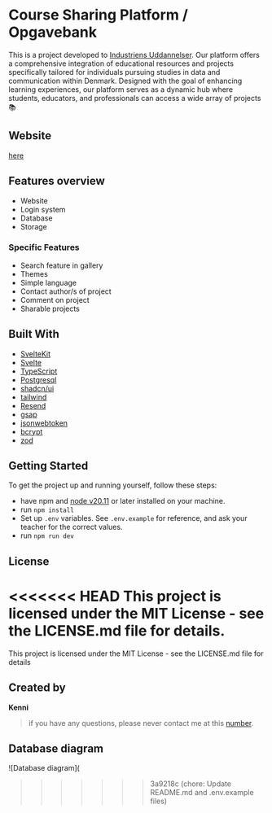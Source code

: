 
# Course Sharing Platform / Opgavebank

This is a project developed to [Industriens Uddannelser](https://iu.dk). Our platform offers a comprehensive integration of educational resources and projects specifically tailored for individuals pursuing studies in data and communication within Denmark. Designed with the goal of enhancing learning experiences, our platform serves as a dynamic hub where students, educators, and professionals can access a wide array of projects📚

## Website
[here](https://opgavebank.webhotel-itskp.dk/)

## Features overview
- Website
- Login system
- Database
- Storage

### Specific Features
- Search feature in gallery
- Themes
- Simple language
- Contact author/s of project
- Comment on project
- Sharable projects


## Built With
* [SvelteKit](https://kit.svelte.dev/)
* [Svelte](https://svelte.dev/)
* [TypeScript](https://www.typescriptlang.org/)
* [Postgresql](https://www.postgresql.org/)
* [shadcn/ui](https://www.shadcn-svelte.com/)
* [tailwind](https://tailwindcss.com/)
* [Resend](https://resend.com/)
* [gsap](https://gsap.com/)
* [jsonwebtoken](https://www.npmjs.com/package/jsonwebtoken)
* [bcrypt](https://www.npmjs.com/package/bcrypt)
* [zod](https://zod.dev)

## Getting Started
To get the project up and running yourself, follow these steps:

* have npm and [node v20.11](https://nodejs.org/en/download)  or later installed on your machine.
* run ```npm install```
* Set up ```.env``` variables. See ```.env.example``` for reference, and ask your teacher for the correct values.
* run ```npm run dev```

## License
<<<<<<< HEAD
This project is licensed under the MIT License - see the LICENSE.md file for details.
=======
This project is licensed under the MIT License - see the LICENSE.md file for details

## Created by
**Kenni**
> if you have any questions, please never contact me at this [number](tel:66118888).

## Database diagram
![Database diagram](
>>>>>>> 3a9218c (chore: Update README.md and .env.example files)
